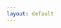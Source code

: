 ```yaml
---
layout: default
---
```


<script>
// ghetto redirect
window.location = "{{site.url}}/specs";
</script>